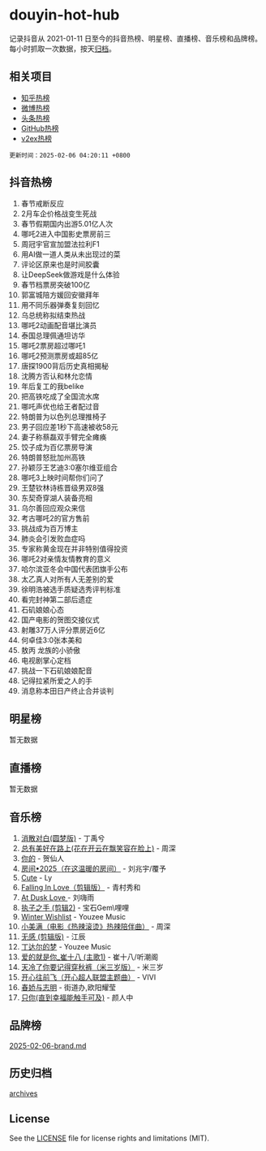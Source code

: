 # douyin-hot-hub

记录抖音从 2021-01-11 日至今的抖音热榜、明星榜、直播榜、音乐榜和品牌榜。每小时抓取一次数据，按天[归档](archives)。

## 相关项目

- [知乎热榜](https://github.com/lonnyzhang423/zhihu-hot-hub)
- [微博热榜](https://github.com/lonnyzhang423/weibo-hot-hub)
- [头条热榜](https://github.com/lonnyzhang423/toutiao-hot-hub)
- [GitHub热榜](https://github.com/lonnyzhang423/github-hot-hub)
- [v2ex热榜](https://github.com/lonnyzhang423/v2ex-hot-hub)


`更新时间：2025-02-06 04:20:11 +0800`

## 抖音热榜

1. 春节戒断反应
1. 2月车企价格战变生死战
1. 春节假期国内出游5.01亿人次
1. 哪吒2进入中国影史票房前三
1. 周冠宇官宣加盟法拉利F1
1. 用AI做一道人类从未出现过的菜
1. 评论区原来也是时间胶囊
1. 让DeepSeek做游戏是什么体验
1. 春节档票房突破100亿
1. 郭富城陪方媛回安徽拜年
1. 用不同乐器弹奏复刻回忆
1. 乌总统称拟结束热战
1. 哪吒2动画配音堪比演员
1. 泰国总理佩通坦访华
1. 哪吒2票房超过哪吒1
1. 哪吒2预测票房或超85亿
1. 唐探1900背后历史真相揭秘
1. 沈腾方否认和林允恋情
1. 年后复工的我belike
1. 把高铁吃成了全国流水席
1. 哪吒声优也给王者配过音
1. 特朗普为以色列总理推椅子
1. 男子回应差1秒下高速被收58元
1. 妻子称蔡磊双手臂完全瘫痪
1. 饺子成为百亿票房导演
1. 特朗普怒批加州高铁
1. 孙颖莎王艺迪3:0塞尔维亚组合
1. 哪吒3上映时间帮你们问了
1. 王楚钦林诗栋晋级男双8强
1. 东契奇穿湖人装备亮相
1. 乌尔善回应观众来信
1. 考古哪吒2的官方售前
1. 挑战成为百万博主
1. 肺炎会引发败血症吗
1. 专家称黄金现在并非特别值得投资
1. 哪吒2对亲情友情教育的意义
1. 哈尔滨亚冬会中国代表团旗手公布
1. 太乙真人对所有人无差别的爱
1. 徐明浩被选手质疑选秀评判标准
1. 看完封神第二部后遗症
1. 石矶娘娘心态
1. 国产电影的贺图交接仪式
1. 射雕37万人评分票房近6亿
1. 何卓佳3:0张本美和
1. 敖丙 龙族的小骄傲
1. 电视剧掌心定档
1. 挑战一下石矶娘娘配音
1. 记得拉紧所爱之人的手
1. 消息称本田日产终止合并谈判

## 明星榜

暂无数据

## 直播榜

暂无数据

## 音乐榜

1. [消散对白(圆梦版)](https://sf6-cdn-tos.douyinstatic.com/obj/tos-cn-ve-2774/og4jB5I5IizzoZVAAAzWgBMAsMDWoArfwBOiFs) - 丁禹兮
1. [总有美好在路上(花在开云在飘笑容在脸上)](https://sf5-hl-cdn-tos.douyinstatic.com/obj/tos-cn-ve-2774/oU5u7NwtfBIvaNhoQBszOvAlRiAoiWAVVyBMq4) - 周深
1. [你的](https://sf6-cdn-tos.douyinstatic.com/obj/tos-cn-ve-2774/oYuIeKf42jB7sEV6B2upMdpYAgfrQWj0FeRegh) - 贺仙人
1. [房间•2025（在这温暖的房间）](https://sf5-hl-cdn-tos.douyinstatic.com/obj/tos-cn-ve-2774/oMzJcnT8BgIetASeBfwfEeBQVNfACiCifhfZP7g) - 刘兆宇/覆予
1. [Cute](https://sf5-hl-cdn-tos.douyinstatic.com/obj/tos-cn-ve-2774/o4IbIzHWKAAB4wsS5qMBRiiAlEBGTpQRNfFvuo) - Ly
1. [Falling In Love（剪辑版）](https://sf5-hl-cdn-tos.douyinstatic.com/obj/tos-cn-ve-2774/o8ajpA8zzgBPahbBIO8AcKGBLJezFCRd1wfP9f) - 青村秀和
1. [ At Dusk  Love ](https://sf5-hl-cdn-tos.douyinstatic.com/obj/tos-cn-ve-2774/o8CrpCf5CaYgI4ZrtQgMQAFEfuGqNnRSDQAPBc) - 刘嗨雨
1. [执子之手 (剪辑2)](https://sf6-cdn-tos.douyinstatic.com/obj/tos-cn-ve-2774/oUoZLQjCc31XzqsBnBQUNgeKtYPBcgbFDwtfcu) - 宝石Gem\哩哩
1. [Winter Wishlist](https://sf5-hl-cdn-tos.douyinstatic.com/obj/tos-cn-ve-2774/oIIgUOeamCFCVAzxN6MFRLIBlLGpUqQxeeHrLE) - Youzee Music
1. [小美满（电影《热辣滚烫》热辣陪伴曲）](https://sf5-hl-cdn-tos.douyinstatic.com/obj/tos-cn-ve-2774/o0GAn2lSgfZIDUgtevCGDQYnFg4CwnrBaxbTZL) - 周深
1. [无感 (剪辑版)](https://sf5-hl-cdn-tos.douyinstatic.com/obj/tos-cn-ve-2774/o0eIsUzJBDlQaQFC5OFlgbMEZC1TFYBftOBn6p) - 江辰
1. [丁达尔的梦](https://sf5-hl-cdn-tos.douyinstatic.com/obj/tos-cn-ve-2774/oMU3WirUZBVQkAC9ccG5P2IQirziZM2RTInUY) - Youzee Music
1. [爱的就是你_崔十八 (主歌1)](https://sf5-hl-cdn-tos.douyinstatic.com/obj/tos-cn-ve-2774/oI5BO5DhFZ6UTcNCnZaOCBLtZ7WIMQGfgnXf5E) - 崔十八/听潮阁
1. [天冷了你要记得穿秋裤（米三岁版）](https://sf3-cdn-tos.douyinstatic.com/obj/tos-cn-ve-2774/oQlIwVIDWiZ6BQilAorS7MA0AgCkQDvcZAdm1) - 米三岁
1. [开心往前飞（开心超人联盟主题曲）](https://sf5-hl-cdn-tos.douyinstatic.com/obj/tos-cn-ve-2774/9d8fb7c82cf1421fb93a9fe925275e0a) - VIVI
1. [春娇与志明](https://sf6-cdn-tos.douyinstatic.com/obj/tos-cn-ve-2774/e530d8fceb7044b39707d7f9ff54add1) - 街道办,欧阳耀莹
1. [只你(直到幸福能触手可及)](https://sf5-hl-cdn-tos.douyinstatic.com/obj/tos-cn-ve-2774/o0lBkRDzFTeaVSUz3ZZSCBVtZ5DIMQGfgmEAuE) - 颜人中

## 品牌榜

[2025-02-06-brand.md](archives/2025-02-06-brand.md)

## 历史归档

[archives](archives)

## License

See the [LICENSE](LICENSE) file for license rights and limitations (MIT).

